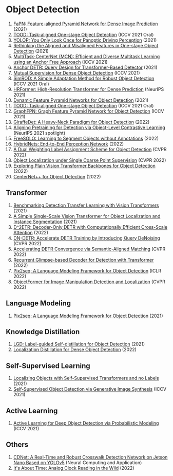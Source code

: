 # Object Detection
1. [FaPN: Feature-aligned Pyramid Network for Dense Image Prediction](https://arxiv.org/abs/2108.07058) (2021)
2. [TOOD: Task-aligned One-stage Object Detection](https://arxiv.org/abs/2108.07755) (ICCV 2021 Oral)
3. [YOLOP: You Only Look Once for Panoptic Driving Perception](https://arxiv.org/abs/2108.11250) (2021)
4. [Rethinking the Aligned and Misaligned Features in One-stage Object Detection](https://arxiv.org/abs/2108.12176) (2021)
5. [MultiTask-CenterNet (MCN): Efficient and Diverse Multitask Learning using an Anchor Free Approach](https://arxiv.org/abs/2108.05060) (ICCV 2021)
6. [Anchor DETR: Query Design for Transformer-Based Detector](https://arxiv.org/abs/2109.07107) (2021)
7. [Mutual Supervision for Dense Object Detection](https://arxiv.org/abs/2109.05986) (ICCV 2021)
8. [SimROD: A Simple Adaptation Method for Robust Object Detection](https://arxiv.org/abs/2107.13389) (ICCV 2021 Oral)
9. [HRFormer: High-Resolution Transformer for Dense Prediction](https://arxiv.org/abs/2110.09408) (NeurIPS 2021)
10. [Dynamic Feature Pyramid Networks for Object Detection](https://arxiv.org/abs/2012.00779) (2021)
11. [TOOD: Task-aligned One-stage Object Detection](https://arxiv.org/abs/2108.07755) (ICCV 2021 Oral)
12. [GraphFPN: Graph Feature Pyramid Network for Object Detection](https://arxiv.org/abs/2108.00580) (ICCV 2021)
13. [GiraffeDet: A Heavy-Neck Paradigm for Object Detection](https://arxiv.org/abs/2202.04256v1) (2022)
14. [Aligning Pretraining for Detection via Object-Level Contrastive Learning](https://arxiv.org/abs/2106.02637) (NeurIPS 2021 spotlight)
15. [FreeSOLO: Learning to Segment Objects without Annotations](https://arxiv.org/abs/2202.12181) (2022)
16. [HybridNets: End-to-End Perception Network](https://arxiv.org/abs/2203.09035) (2022)
17. [A Dual Weighting Label Assignment Scheme for Object Detection](https://arxiv.org/abs/2203.09730) (CVPR 2022)
18. [Object Localization under Single Coarse Point Supervision](https://arxiv.org/abs/2203.09338) (CVPR 2022)
19. [Exploring Plain Vision Transformer Backbones for Object Detection](https://arxiv.org/abs/2203.16527) (2022)
20. [CenterNet++ for Object Detection](https://arxiv.org/abs/2204.08394) (2022)
 
 
 ## Transformer
 1. [Benchmarking Detection Transfer Learning with Vision Transformers](https://arxiv.org/abs/2111.11429) (2021)
 2. [A Simple Single-Scale Vision Transformer for Object Localization and Instance Segmentation](https://arxiv.org/abs/2112.09747) (2021)
 3. [D^2ETR: Decoder-Only DETR with Computationally Efficient Cross-Scale Attention](https://arxiv.org/abs/2203.00860) (2022)
 4. [DN-DETR: Accelerate DETR Training by Introducing Query DeNoising](https://arxiv.org/abs/2203.01305) (CVPR 2022)
 5. [Accelerating DETR Convergence via Semantic-Aligned Matching](https://arxiv.org/abs/2203.06883) (CVPR 2022)
 6. [Recurrent Glimpse-based Decoder for Detection with Transformer](https://arxiv.org/abs/2112.04632) (2022)
 7. [Pix2seq: A Language Modeling Framework for Object Detection](https://arxiv.org/abs/2109.10852) (ICLR 2022)
 8. [ObjectFormer for Image Manipulation Detection and Localization](https://arxiv.org/abs/2203.14681) (CVPR 2022)
 
 
 ## Language Modeling
1. [Pix2seq: A Language Modeling Framework for Object Detection](https://arxiv.org/abs/2109.10852) (2021)


## Knowledge Distillation
1. [LGD: Label-guided Self-distillation for Object Detection](https://arxiv.org/abs/2109.11496) (2021)
2. [Localization Distillation for Dense Object Detection](https://arxiv.org/abs/2102.12252) (2022)

## Self-Supervised Learning
1. [Localizing Objects with Self-Supervised Transformers and no Labels](https://arxiv.org/abs/2109.14279) (2021)
2. [Self-Supervised Object Detection via Generative Image Synthesis](https://openaccess.thecvf.com/content/ICCV2021/papers/Mustikovela_Self-Supervised_Object_Detection_via_Generative_Image_Synthesis_ICCV_2021_paper.pdf) (ICCV 2021)

## Active Learning
1. [Active Learning for Deep Object Detection via Probabilistic Modeling](https://arxiv.org/abs/2103.16130) (ICCV 2021)

## Others
1. [CDNet: A Real-Time and Robust Crosswalk Detection Network on Jetson Nano Based on YOLOv5](https://rdcu.be/cHuc8) (Neural Computing and Application)
2. [It's About Time: Analog Clock Reading in the Wild](https://arxiv.org/abs/2111.09162) (2022)

